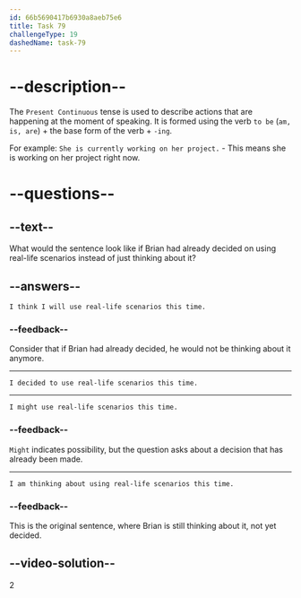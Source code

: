 ```yaml
---
id: 66b5690417b6930a8aeb75e6
title: Task 79
challengeType: 19
dashedName: task-79
---
```

<!--
AUDIO REFERENCE:
Brian: I'm thinking of using real-life scenarios this time, especially for identifying phishing attempts.
-->

# --description--

The `Present Continuous` tense is used to describe actions that are happening at the moment of speaking. It is formed using the verb `to be` (`am, is, are`) + the base form of the verb + `-ing`.

For example:
`She is currently working on her project.` - This means she is working on her project right now.

# --questions--

## --text--

What would the sentence look like if Brian had already decided on using real-life scenarios instead of just thinking about it?

## --answers--

`I think I will use real-life scenarios this time.`

### --feedback--

Consider that if Brian had already decided, he would not be thinking about it anymore.

---

`I decided to use real-life scenarios this time.`

---

`I might use real-life scenarios this time.`

### --feedback--

`Might` indicates possibility, but the question asks about a decision that has already been made.

---

`I am thinking about using real-life scenarios this time.`

### --feedback--

This is the original sentence, where Brian is still thinking about it, not yet decided.

## --video-solution--

2
